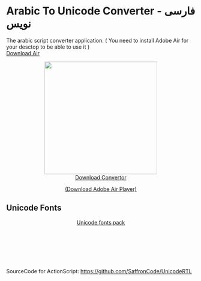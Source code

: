 # Arabic To Unicode Converter - فارسی نویس 

The arabic script converter application. ( You need to install Adobe Air for your desctop to be able to use it ) <br/><a href="https://get.adobe.com/air/">Download Air</a>

<a href="https://github.com/SaffronCode/ArabicConverter/raw/master/ArabicConverter.air">
  <p align="center">
    <img width="300px" src="https://github.com/SaffronCode/ArabicConverter/blob/master/AppIconsForPublish/512.png?raw=true" alt=""/>
    <br/>Download Convertor
  </p>
</a>
<p align="center">
  <a href="https://get.adobe.com/air/">(Download Adobe Air Player)</a>
</p>

## Unicode Fonts


<a href="https://github.com/SaffronCode/ArabicConverter/tree/master/UnicodeFonts">
  <p align="center">Unicode fonts pack
  </p>
</a>


<br/>
<br/>
<br/>
<br/>
<br/>

SourceCode for ActionScript:
https://github.com/SaffronCode/UnicodeRTL

